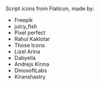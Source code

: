 Script icons from Flaticon, made by: 
- Freepik
- juicy_fish
- Pixel perfect
- Rahul Kaklotar
- Those Icons
- Lizel Arina
- Dabyella
- Andrejs Kirma
- DinosoftLabs
- Kiranshastry
